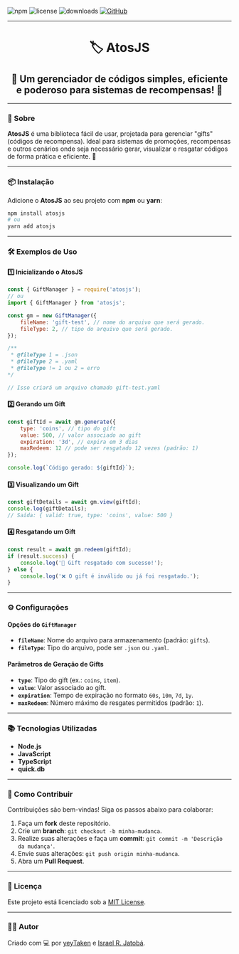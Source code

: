 ![npm](https://img.shields.io/npm/v/atosjs) ![license](https://img.shields.io/github/license/yeyTaken/atosjs) ![downloads](https://img.shields.io/npm/dt/atosjs) [![GitHub](https://img.shields.io/badge/GitHub-yeyTaken%2Fatosjs-181717?logo=github)](https://github.com/yeyTaken/atosjs)

---

<h1 align="center">🏷️ AtosJS</h1>  
<h2 align="center">🎁 Um gerenciador de códigos simples, eficiente e poderoso para sistemas de recompensas! 🎯</h2>

---

### 📖 Sobre  

**AtosJS** é uma biblioteca fácil de usar, projetada para gerenciar "gifts" (códigos de recompensa). Ideal para sistemas de promoções, recompensas e outros cenários onde seja necessário gerar, visualizar e resgatar códigos de forma prática e eficiente. 🚀  

---

### 📦 Instalação  

Adicione o **AtosJS** ao seu projeto com **npm** ou **yarn**:  

```bash
npm install atosjs
# ou
yarn add atosjs
```

---

### 🛠️ Exemplos de Uso  

#### 1️⃣ Inicializando o AtosJS  

```js
const { GiftManager } = require('atosjs');
// ou
import { GiftManager } from 'atosjs';

const gm = new GiftManager({
    fileName: 'gift-test', // nome do arquivo que será gerado.
    fileType: 2, // tipo do arquivo que será gerado.
});

/** 
 * @fileType 1 = .json
 * @fileType 2 = .yaml
 * @fileType != 1 ou 2 = erro
*/

// Isso criará um arquivo chamado gift-test.yaml
```

#### 2️⃣ Gerando um Gift  

```js
const giftId = await gm.generate({
    type: 'coins', // tipo do gift
    value: 500, // valor associado ao gift
    expiration: '3d', // expira em 3 dias
    maxRedeem: 12 // pode ser resgatado 12 vezes (padrão: 1)
});

console.log(`Código gerado: ${giftId}`);
```

#### 3️⃣ Visualizando um Gift  

```js
const giftDetails = await gm.view(giftId);
console.log(giftDetails);
// Saída: { valid: true, type: 'coins', value: 500 }
```

#### 4️⃣ Resgatando um Gift  

```js
const result = await gm.redeem(giftId);
if (result.success) {
    console.log('🎉 Gift resgatado com sucesso!');
} else {
    console.log('❌ O gift é inválido ou já foi resgatado.');
}
```

---

### ⚙️ Configurações  

#### Opções do `GiftManager`  

- **`fileName`**: Nome do arquivo para armazenamento (padrão: `gifts`).
- **`fileType`**: Tipo do arquivo, pode ser `.json` ou `.yaml`.

#### Parâmetros de Geração de Gifts  

- **`type`**: Tipo do gift (ex.: `coins`, `item`).
- **`value`**: Valor associado ao gift.
- **`expiration`**: Tempo de expiração no formato `60s`, `10m`, `7d`, `1y`.
- **`maxRedeem`**: Número máximo de resgates permitidos (padrão: `1`).

---

### 📚 Tecnologias Utilizadas  

- **Node.js**  
- **JavaScript**  
- **TypeScript**  
- **quick.db**  

---

### 🤝 Como Contribuir  

Contribuições são bem-vindas! Siga os passos abaixo para colaborar:  

1. Faça um **fork** deste repositório.  
2. Crie um **branch**: `git checkout -b minha-mudanca`.  
3. Realize suas alterações e faça um **commit**: `git commit -m 'Descrição da mudança'`.  
4. Envie suas alterações: `git push origin minha-mudanca`.  
5. Abra um **Pull Request**.

---

### 📄 Licença  

Este projeto está licenciado sob a [MIT License](LICENSE).  

---

### 👨‍💻 Autor  

Criado com 💻 por [yeyTaken](https://github.com/yeyTaken) e [Israel R. Jatobá](https://github.com/).